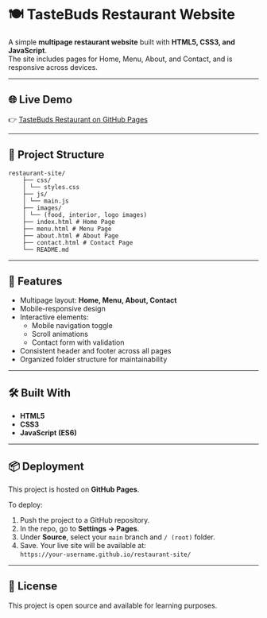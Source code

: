 # 🍽️ TasteBuds Restaurant Website

A simple **multipage restaurant website** built with **HTML5, CSS3, and JavaScript**.  
The site includes pages for Home, Menu, About, and Contact, and is responsive across devices.

---

## 🌐 Live Demo
👉 [TasteBuds Restaurant on GitHub Pages](https://omwengaswift.github.io/restaurant-site/)

---

## 📂 Project Structure
```
restaurant-site/
    ├── css/
    │ └── styles.css
    ├── js/
    │ └── main.js
    ├── images/
    │ └── (food, interior, logo images)
    ├── index.html # Home Page
    ├── menu.html # Menu Page
    ├── about.html # About Page
    ├── contact.html # Contact Page
    └── README.md
```
---

## 🚀 Features
- Multipage layout: **Home, Menu, About, Contact**
- Mobile-responsive design
- Interactive elements:
  - Mobile navigation toggle
  - Scroll animations
  - Contact form with validation
- Consistent header and footer across all pages
- Organized folder structure for maintainability

---

## 🛠️ Built With
- **HTML5**  
- **CSS3**  
- **JavaScript (ES6)**  

---

## 📦 Deployment
This project is hosted on **GitHub Pages**.  

To deploy:
1. Push the project to a GitHub repository.
2. In the repo, go to **Settings → Pages**.
3. Under **Source**, select your `main` branch and `/ (root)` folder.
4. Save. Your live site will be available at:  
   `https://your-username.github.io/restaurant-site/`

---

## 📜 License
This project is open source and available for learning purposes.


